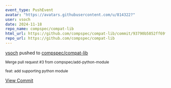 ```yaml
---
event_type: PushEvent
avatar: "https://avatars.githubusercontent.com/u/814322?"
user: vsoch
date: 2024-11-18
repo_name: compspec/compat-lib
html_url: https://github.com/compspec/compat-lib/commit/93790b5852ff69f599f79acb8df9980c8a3c3633
repo_url: https://github.com/compspec/compat-lib
---
```


<a href='https://github.com/vsoch' target='_blank'>vsoch</a> pushed to <a href='https://github.com/compspec/compat-lib' target='_blank'>compspec/compat-lib</a>

<small>Merge pull request #3 from compspec/add-python-module

feat: add supporting python module</small>

<a href='https://github.com/compspec/compat-lib/commit/93790b5852ff69f599f79acb8df9980c8a3c3633' target='_blank'>View Commit</a>